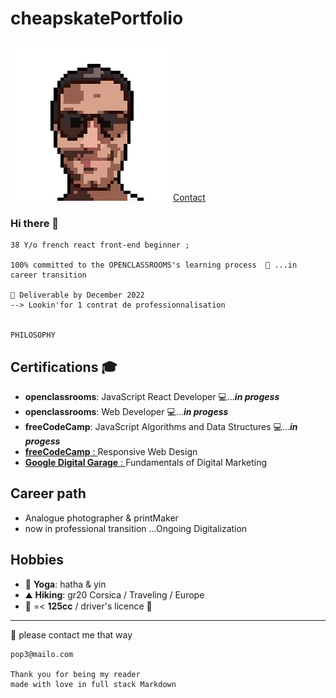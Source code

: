 # cheapskatePortfolio

![ID](Picture/FOTO003.png)
[Contact](mailto:fcc1b73b1c3@mailo.com)

### Hi there 👋

    38 Y/o french react front-end beginner ;

    100% committed to the OPENCLASSROOMS's learning process  🌱 ...in career transition

    🚚 Deliverable by December 2022
    --> Lookin'for 1 contrat de professionnalisation


    PHILOSOPHY

## Certifications 🎓

- **openclassrooms**: JavaScript React Developer 💻...**_in progess_**
- **openclassrooms**: Web Developer 💻...**_in progess_**
- **freeCodeCamp**: JavaScript Algorithms and Data Structures 💻...**_in progess_**
- [**freeCodeCamp** : ](https://www.freecodecamp.org/certification/git504/responsive-web-design)Responsive Web Design
- [**Google Digital Garage** : ](https://github.com/git504/git504/blob/main/Developer%20Certification/Google%20garage%20Marketing.pdf) Fundamentals of Digital Marketing

## Career path

- Analogue photographer & printMaker
- now in professional transition ...Ongoing Digitalization

## Hobbies

- 🧘 **Yoga**: hatha & yin
- ⛰️ **Hiking**: gr20 Corsica / Traveling / Europe
- 🛵 =< **125cc** / driver's licence 🚗

---

💬 please contact me that way

    pop3@mailo.com

    Thank you for being my reader
    made with love in full stack Markdown
